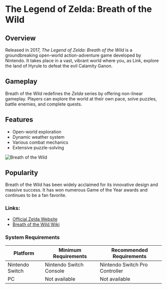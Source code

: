 # The Legend of Zelda: Breath of the Wild

## Overview
Released in 2017, *The Legend of Zelda: Breath of the Wild* is a groundbreaking open-world action-adventure game developed by Nintendo. It takes place in a vast, vibrant world where you, as Link, explore the land of Hyrule to defeat the evil Calamity Ganon.

## Gameplay
Breath of the Wild redefines the *Zelda* series by offering non-linear gameplay. Players can explore the world at their own pace, solve puzzles, battle enemies, and complete quests.

## Features
- Open-world exploration
- Dynamic weather system
- Various combat mechanics
- Extensive puzzle-solving

![Breath of the Wild](images/zelda1.jpg)

## Popularity
Breath of the Wild has been widely acclaimed for its innovative design and massive success. It has won numerous Game of the Year awards and continues to be a fan favorite.

### Links:
- [Official Zelda Website](https://www.zelda.com/breath-of-the-wild/)
- [Breath of the Wild Wiki](https://zelda.fandom.com/wiki/The_Legend_of_Zelda:_Breath_of_the_Wild)

### System Requirements

| Platform    | Minimum Requirements        | Recommended Requirements |
|-------------|-----------------------------|--------------------------|
| Nintendo Switch | Nintendo Switch Console | Nintendo Switch Pro Controller |
| PC          | Not available              | Not available            |
